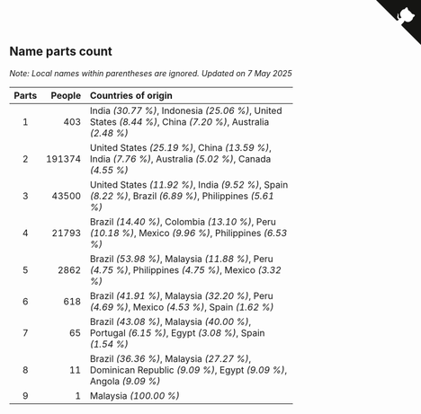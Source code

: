 ## Name parts count

*Note: Local names within parentheses are ignored.*
*Updated on  7 May 2025*

| Parts | People | Countries of origin |
| :--: | ---: | :--- |
| 1 | 403 | India *(30.77 %)*, Indonesia *(25.06 %)*, United States *(8.44 %)*, China *(7.20 %)*, Australia *(2.48 %)* |
| 2 | 191374 | United States *(25.19 %)*, China *(13.59 %)*, India *(7.76 %)*, Australia *(5.02 %)*, Canada *(4.55 %)* |
| 3 | 43500 | United States *(11.92 %)*, India *(9.52 %)*, Spain *(8.22 %)*, Brazil *(6.89 %)*, Philippines *(5.61 %)* |
| 4 | 21793 | Brazil *(14.40 %)*, Colombia *(13.10 %)*, Peru *(10.18 %)*, Mexico *(9.96 %)*, Philippines *(6.53 %)* |
| 5 | 2862 | Brazil *(53.98 %)*, Malaysia *(11.88 %)*, Peru *(4.75 %)*, Philippines *(4.75 %)*, Mexico *(3.32 %)* |
| 6 | 618 | Brazil *(41.91 %)*, Malaysia *(32.20 %)*, Peru *(4.69 %)*, Mexico *(4.53 %)*, Spain *(1.62 %)* |
| 7 | 65 | Brazil *(43.08 %)*, Malaysia *(40.00 %)*, Portugal *(6.15 %)*, Egypt *(3.08 %)*, Spain *(1.54 %)* |
| 8 | 11 | Brazil *(36.36 %)*, Malaysia *(27.27 %)*, Dominican Republic *(9.09 %)*, Egypt *(9.09 %)*, Angola *(9.09 %)* |
| 9 | 1 | Malaysia *(100.00 %)* |


<a href="https://github.com/jonatanklosko/wca_statistics" class="github-corner" aria-label="View source on Github"><svg width="80" height="80" viewBox="0 0 250 250" style="fill:#151513; color:#fff; position: absolute; top: 0; border: 0; right: 0;" aria-hidden="true"><path d="M0,0 L115,115 L130,115 L142,142 L250,250 L250,0 Z"></path><path d="M128.3,109.0 C113.8,99.7 119.0,89.6 119.0,89.6 C122.0,82.7 120.5,78.6 120.5,78.6 C119.2,72.0 123.4,76.3 123.4,76.3 C127.3,80.9 125.5,87.3 125.5,87.3 C122.9,97.6 130.6,101.9 134.4,103.2" fill="currentColor" style="transform-origin: 130px 106px;" class="octo-arm"></path><path d="M115.0,115.0 C114.9,115.1 118.7,116.5 119.8,115.4 L133.7,101.6 C136.9,99.2 139.9,98.4 142.2,98.6 C133.8,88.0 127.5,74.4 143.8,58.0 C148.5,53.4 154.0,51.2 159.7,51.0 C160.3,49.4 163.2,43.6 171.4,40.1 C171.4,40.1 176.1,42.5 178.8,56.2 C183.1,58.6 187.2,61.8 190.9,65.4 C194.5,69.0 197.7,73.2 200.1,77.6 C213.8,80.2 216.3,84.9 216.3,84.9 C212.7,93.1 206.9,96.0 205.4,96.6 C205.1,102.4 203.0,107.8 198.3,112.5 C181.9,128.9 168.3,122.5 157.7,114.1 C157.9,116.9 156.7,120.9 152.7,124.9 L141.0,136.5 C139.8,137.7 141.6,141.9 141.8,141.8 Z" fill="currentColor" class="octo-body"></path></svg></a><style>.github-corner:hover .octo-arm{animation:octocat-wave 560ms ease-in-out}@keyframes octocat-wave{0%,100%{transform:rotate(0)}20%,60%{transform:rotate(-25deg)}40%,80%{transform:rotate(10deg)}}@media (max-width:500px){.github-corner:hover .octo-arm{animation:none}.github-corner .octo-arm{animation:octocat-wave 560ms ease-in-out}}</style>
